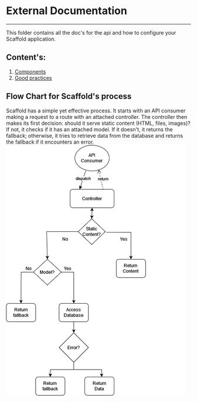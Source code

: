 # External Documentation

---
This folder contains all the doc's for the api and how to configure your Scaffold 
application. 

## Content's:
1. [Components](component's.md)
2. [Good practices](good-practices.md)


## Flow Chart for Scaffold's process
Scaffold has a simple yet effective process.
It starts with an API consumer making a request to a route with an attached controller. 
The controller then makes its first decision: should it serve static content (HTML, files, images)? 
If not, it checks if it has an attached model. If it doesn't, it returns the fallback; 
otherwise, it tries to retrieve data from the database 
and returns the fallback if it encounters an error.
![process-flowchart.png](process-flowchart.png)